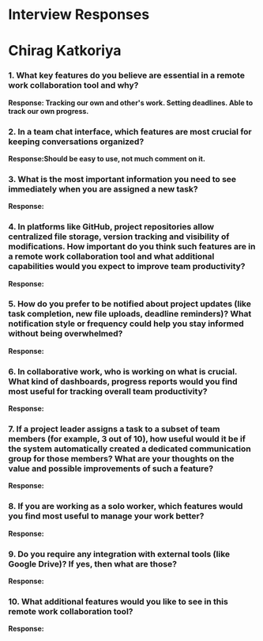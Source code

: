 # Interview Responses

# Chirag Katkoriya

### 1. What key features do you believe are essential in a remote work collaboration tool and why?  
**Response: Tracking our own and other's work. Setting deadlines. Able to track our own progress.**  

### 2. In a team chat interface, which features are most crucial for keeping conversations organized?  
**Response:Should be easy to use, not much comment on it.**  

### 3. What is the most important information you need to see immediately when you are assigned a new task?  
**Response:**  

### 4. In platforms like GitHub, project repositories allow centralized file storage, version tracking and visibility of modifications. How important do you think such features are in a remote work collaboration tool and what additional capabilities would you expect to improve team productivity?  
**Response:**  

### 5. How do you prefer to be notified about project updates (like task completion, new file uploads, deadline reminders)? What notification style or frequency could help you stay informed without being overwhelmed?  
**Response:**  

### 6. In collaborative work, who is working on what is crucial. What kind of dashboards, progress reports would you find most useful for tracking overall team productivity?  
**Response:**  

### 7. If a project leader assigns a task to a subset of team members (for example, 3 out of 10), how useful would it be if the system automatically created a dedicated communication group for those members? What are your thoughts on the value and possible improvements of such a feature?  
**Response:**  

### 8. If you are working as a solo worker, which features would you find most useful to manage your work better?  
**Response:**  

### 9. Do you require any integration with external tools (like Google Drive)? If yes, then what are those?  
**Response:**  

### 10. What additional features would you like to see in this remote work collaboration tool?  
**Response:**  
